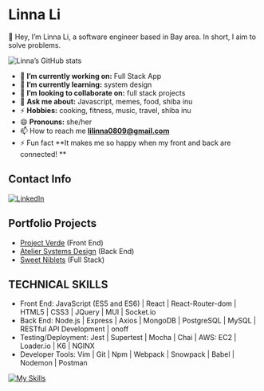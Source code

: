 # Linna Li
:wave: Hey, I’m Linna Li, a software engineer based in Bay area. In short, I aim to solve problems.

![Linna’s GitHub stats](https://github-readme-stats.vercel.app/api?username=lucky89nana&show_icons=true&theme=radical)
<!-- credits for the gif https://gph.is/g/ZWg5jr7 -->
- :telescope: **I’m currently working on:** Full Stack App
- :seedling: **I’m currently learning:** system design
- :dancers: **I’m looking to collaborate on:** full stack projects
- :speech_balloon: **Ask me about:** Javascript, memes, food, shiba inu
- :zap: **Hobbies:** cooking, fitness, music, travel, shiba inu
- :smile: **Pronouns:** she/her
- :mailbox: How to reach me **lilinna0809@gmail.com**
- :zap: Fun fact **It makes me so happy when my front and back are connected! **
## Contact Info
[![LinkedIn](https://img.shields.io/badge/linkedin-%230077B5.svg?style=for-the-badge&logo=linkedin&logoColor=white)](https://www.linkedin.com/in/li-linna) 
## Portfolio Projects
- [Project Verde](https://github.com/lucky89nana/Verde) (Front End)
- [Atelier Systems Design](https://github.com/lucky89nana/Q-A) (Back End)
- [Sweet Niblets](https://github.com/lucky89nana/Sweet-Niblets) (Full Stack)

## TECHNICAL SKILLS
- Front End: JavaScript (ES5 and ES6) | React | React-Router-dom | HTML5 | CSS3 | JQuery | MUI | Socket.io
- Back End: Node.js | Express | Axios | MongoDB | PostgreSQL | MySQL | RESTful API Development | onoff
- Testing/Deployment: Jest | Supertest | Mocha | Chai | AWS: EC2 | Loader.io | K6 | NGINX
- Developer Tools: Vim | Git | Npm | Webpack | Snowpack | Babel | Nodemon | Postman

[![My Skills](https://skillicons.dev/icons?i=javacript,html,css,react,nodejs,git,express,mysql,mongodb,postgres,aws)](https://skillicons.dev)
<!-- <p><img align=“left” src=“https://github-readme-stats.vercel.app/api/top-langs?username=g3root&show_icons=true&locale=en&layout=compact” alt=“g3root” /></p>
<p>&nbsp;<img align=“center” src=“https://github-readme-stats.vercel.app/api?username=g3root&show_icons=true&locale=en” alt=“g3root” /></p>
<p><img align=“center” src=“https://github-readme-streak-stats.herokuapp.com/?user=g3root&” alt=“g3root” /></p> -->
